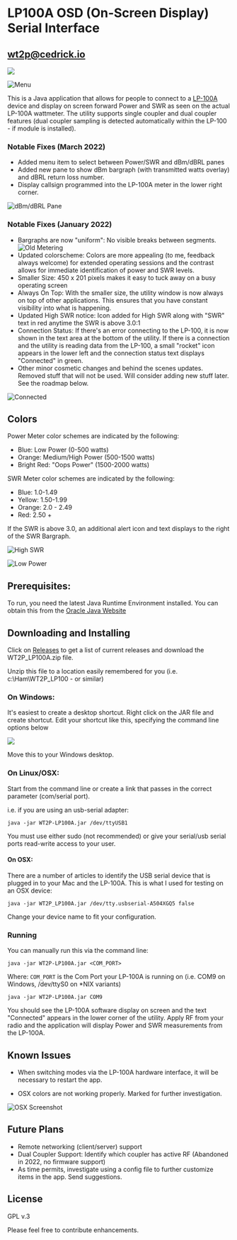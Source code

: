 # LP100A OSD (On-Screen Display) Serial Interface
## wt2p@cedrick.io

![](img/meter_high_power.png)

![Menu](img/meter_menu_items.png)

This is a Java application that allows for people to connect to a [LP-100A](http://www.telepostinc.com/lp100.html) 
device and display on screen forward Power and SWR as seen on the actual LP-100A wattmeter. 
The utility supports single coupler and dual coupler features (dual coupler sampling
is detected automatically within the LP-100 - if module is installed).

### Notable Fixes (March 2022)

* Added menu item to select between Power/SWR and dBm/dBRL panes
* Added new pane to show dBm bargraph (with transmitted watts overlay) and
dBRL return loss number.
* Display callsign programmed into the LP-100A meter in the lower right corner.

![dBm/dBRL Pane](img/meter_db_panel.png)

### Notable Fixes (January 2022)

* Bargraphs are now "uniform": No visible breaks between segments.
![Old Metering](img/meter_mid_power_old.png)
* Updated colorscheme: Colors are more appealing (to me, feedback always welcome) for extended 
operating sessions and the contrast allows for immediate identification of power and SWR levels.
* Smaller Size: 450 x 201 pixels makes it easy to tuck away on a busy operating screen
* Always On Top: With the smaller size, the utility window is now always on top of other
applications. This ensures that you have constant visibility into what is happening.
* Updated High SWR notice: Icon added for High SWR along with "SWR" text in red
anytime the SWR is above 3.0:1
* Connection Status: If there's an error connecting to the LP-100, it is now shown 
in the text area at the bottom of the utility. If there is a connection and the utility
is reading data from the LP-100, a small "rocket" icon appears in the lower left
and the connection status text displays "Connected" in green.
* Other minor cosmetic changes and behind the scenes updates. Removed stuff that will not be 
used. Will consider adding new stuff later. See the roadmap below.

![Connected](img/meter_new_connected.png)
 
## Colors

Power Meter color schemes are indicated by the following:
 * Blue: Low Power (0-500 watts)
 * Orange: Medium/High Power (500-1500 watts)
 * Bright Red: "Oops Power" (1500-2000 watts)

SWR Meter color schemes are indicated by the following:
* Blue: 1.0-1.49
* Yellow: 1.50-1.99
* Orange: 2.0 - 2.49
* Red: 2.50 +

If the SWR is above 3.0, an additional alert icon and text displays to the right of the SWR Bargraph.

![High SWR](img/meter_hi_swr.png)


![Low Power](img/meter_low_power.png)

## Prerequisites:

To run, you need the latest Java Runtime Environment installed. You can obtain this
from the [Oracle Java Website](https://java.com)

## Downloading and Installing

Click on [Releases](https://github.com/chibondking/wt2p_lp100a/releases) to get a list of current releases and download the WT2P_LP100A.zip file.

Unzip this file to a location easily remembered for you (i.e. c:\Ham\WT2P_LP100 - or similar)

### On Windows:

It's easiest to create a desktop shortcut. Right click on the JAR file and create shortcut. Edit your shortcut like this, specifying the command line options below

![](img/windows_shortcut.png)

Move this to your Windows desktop.

### On Linux/OSX:

Start from the command line or create a link that passes in the correct parameter (com/serial port).

i.e. if you are using an usb-serial adapter:

`java -jar WT2P-LP100A.jar /dev/ttyUSB1`

You must use either sudo (not recommended) or give your serial/usb serial ports read-write access to your user.

#### On OSX:

There are a number of articles to identify the USB serial device that is plugged
in to your Mac and the LP-100A. This is what I used for testing on an OSX device:

`java -jar WT2P_LP100A.jar /dev/tty.usbserial-A504XGQ5 false`

Change your device name to fit your configuration.

### Running

You can manually run this via the command line:

`java -jar WT2P-LP100A.jar <COM_PORT>`

Where:
`COM_PORT` is the Com Port your LP-100A is running on (i.e. COM9 on Windows, /dev/ttyS0 on *NIX variants)

`java -jar WT2P-LP100A.jar COM9`

You should see the LP-100A software display on screen and the text "Connected" appears in the lower corner of the utility. 
Apply RF from your radio and the application will display Power and SWR measurements from the LP-100A.

## Known Issues

* When switching modes via the LP-100A hardware interface, it will be necessary to restart the app.

* OSX colors are not working properly. Marked for further investigation.

![OSX Screenshot](img/osx_screenshot.png)

## Future Plans

* Remote networking (client/server) support
* Dual Coupler Support: Identify which coupler has active RF (Abandoned in 2022, no firmware support)
* As time permits, investigate using a config file to further customize items in the app. Send suggestions.

## License
GPL v.3

Please feel free to contribute enhancements.
